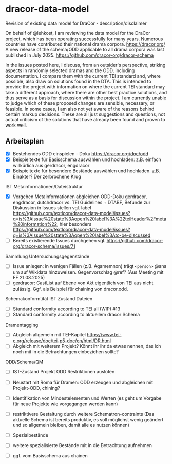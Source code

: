 # dracor-data-model
Revision of existing data model for DraCor - description/disclaimer

On behalf of @lehkost, I am reviewing the data model for the DraCor project, which has been operating successfully for many years. Numerous countries have contributed their national drama corpora. https://dracor.org/
A new release of the schema/ODD applicable to all drama corpora was last published in July 2025. https://github.com/dracor-org/dracor-schema

In the issues posted here, I discuss, from an outsider's perspective, striking aspects in randomly selected dramas and the ODD, including documentation. I compare them with the current TEI standard and, where possible, also draw on solutions found in the DTA.
This is intended to provide the project with information on where the current TEI standard may take a different approach, where there are other best practice solutions, and thus serve as a basis for discussion within the project. 
I am currently unable to judge which of these proposed changes are sensible, necessary, or feasible. In some cases, I am also not yet aware of the reasons behind certain markup decisions. 
These are all just suggestions and questions, not actual criticism of the solutions that have already been found and proven to work well.


## Arbeitsplan

- [x] Bestehendes ODD einspielen - Doku https://dracor.org/doc/odd
- [x] Beispieltexte für Basisschema auswählen und hochladen: z.B. einfach willkürlich aus gerdracor, engdracor
- [x] Beispieltexte für besondere Bestände auswählen und hochladen.  z.B. Einakter? Der zerbrochene Krug

IST
Metainformationen/Dateistruktur
- [x] Vorgehen Metainformationen abgleichen ODD-Doku gerdracor, engdracor, dutchdracor vs. TEI Guidelines + DTABF, Befunde zur Diskussion in Issues stellen vgl. label https://github.com/textloop/dracor-data-model/issues?q=is%3Aissue%20state%3Aopen%20label%3A%22teiHeader%2Fmeta%20information%22, hier besonders https://github.com/textloop/dracor-data-model/issues?q=is%3Aissue%20state%3Aopen%20label%3Ato-be-discussed  
- [ ] Bereits existierende Issues durchgehen vgl. https://github.com/dracor-org/dracor-schema/issues/71

Sammlung Untersuchungsgegenstände
 - [ ] Issue anlegen: in wenigen Fällen (z.B. Agamemnon) trägt `<person>` @ana um auf Wikidata hinzuweisen. Gegenvorschlag @ref? (Aus Meeting mit FF
 21.08.2025)
 - [ ] gerdracor: CastList auf Ebene von Akt eigentlich von TEI aus nicht zulässig. Ggf. als Beispiel für chaining von dracor.odd.       
       
Schemakonformtität IST Zustand Dateien
- [ ] Standard conformity according to TEI all (WIP) #13
- [ ] Standard conformity according to aktuellem dracor Schema 

Dramentagging
- [ ] Abgleich allgemein mit TEI-Kapitel https://www.tei-c.org/release/doc/tei-p5-doc/en/html/DR.html
- [ ] Abgleich mit weiterem Projekt? Könnt ihr ihr da etwas nennen, das ich noch mit in die Betrachtungen einbeziehen sollte?

ODD/Schema/QM
- [ ] IST-Zustand Projekt ODD Restriktionen ausloten
- [ ] Neustart mit Roma für Dramen: ODD erzeugen und abgleichen mit Projekt-ODD, chining?
- [ ] Identifikation von Mindestelementen und Werten (es geht um Vorgabe für neue Projekte wie vorgegangen werden kann)
- [ ] restriktivere Gestaltung durch weitere Schematron-contraints (Das aktuelle Schema ist bereits produktiv, es soll möglichst wenig geändert und so allgemein bleiben, damit alle es nutzen können)

- [ ] Spezialbestände
- [ ] weitere spezialisierte Bestände mit in die Betrachtung aufnehmen
- [ ] ggf. vom Basisschema aus chainen


